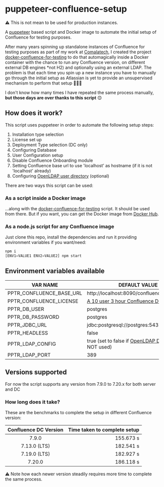 # puppeteer-confluence-setup

⚠️ This is not mean to be used for production instances.

A [puppeteer](https://github.com/puppeteer/puppeteer) based script and Docker image to automate the initial setup of Confluence for testing purposes.

After many years spinning up standalone instances of Confluence for testing purposes as part of my work at [Comalatech](https://comalatech.com), I created the project [docker-confluence-for-testing](https://github.com/aruizca/docker-confluence-for-testing) to do that automagically inside a Docker container with the chance to run any Confluence version, on different external DB engines *not H2) and optionally using an external LDAP. The problem is that each time you spin up a new instance you have to manually go through the initial setup as Atlassian is yet to provide an unsupervised mechanism to perform that setup 🤦🏻‍♂️

I don't know how many times I have repeated the same process manually, **but those days are over thanks to this script** 😊

## How does it work?

This script uses puppeteer in order to automate the following setup steps:

1. Installation type selection
2. License set up
3. Deployment Type selection (DC only)
4. Configuring Database
5. User Configuration setup
6. Disable Confluence Onboarding module
7. Setting Confluence base url to use 'localhost' as hostname (if it is not 'localhost' already)
8. Configuring [OpenLDAP user directory](https://github.com/aruizca/docker-test-openldap) (optional)

There are two ways this script can be used:

### As a script inside a Docker image

...along with the [docker-confluence-for-testing](https://github.com/aruizca/docker-confluence-for-testing) script. It should be used from there. But if you want, you can get the Docker image from [Docker Hub](https://hub.docker.com/repository/docker/aruizca/puppeteer-confluence-setup).

### As a node.js script for any Confluence image

Just clone this repo, install the dependencies and run it providing environment variables if you want/need:

```javascript
npm i
[ENV1=VALUE1 ENV2=VALUE2] npm start
```

## Environment variables available

VAR NAME | DEFAULT VALUE
-------- | -------------
PPTR_CONFLUENCE_BASE_URL | http://localhost:8090/confluence
PPTR_CONFLUENCE_LICENSE | [A 10 user 3 hour Confluence DC license](https://developer.atlassian.com/platform/marketplace/timebomb-licenses-for-testing-server-apps/#:~:text=10%20user%20Confluence%20Data%20Center%20license%2C%20expires%20in%203%20hours)
PPTR_DB_USER | postgres
PPTR_DB_PASSWORD | postgres
PPTR_JDBC_URL | jdbc:postgresql://postgres:5432/confluence
PPTR_HEADLESS | false
PPTR_LDAP_CONFIG | true (set to false if [OpenLDAP Docker](https://github.com/aruizca/docker-test-openldap) is NOT used)
PPTR_LDAP_PORT | 389 

## Versions supported

For now the script supports any version from 7.9.0 to 7.20.x for both server and DC

### How long does it take?

These are the benchmarks to complete the setup in different Confluence version:

| Confluence DC Version | Time taken to complete setup |
|:---------------------:|-----------------------------:|
|         7.9.0         |                    155.673 s |
|     7.13.0 (LTS)      |                    182.541 s |
|     7.19.0 (LTS)      |                    182.927 s |
|        7.20.0         |                    186.118 s |

⚠️ Note how each newer version steadily requires more time to complete the same process.